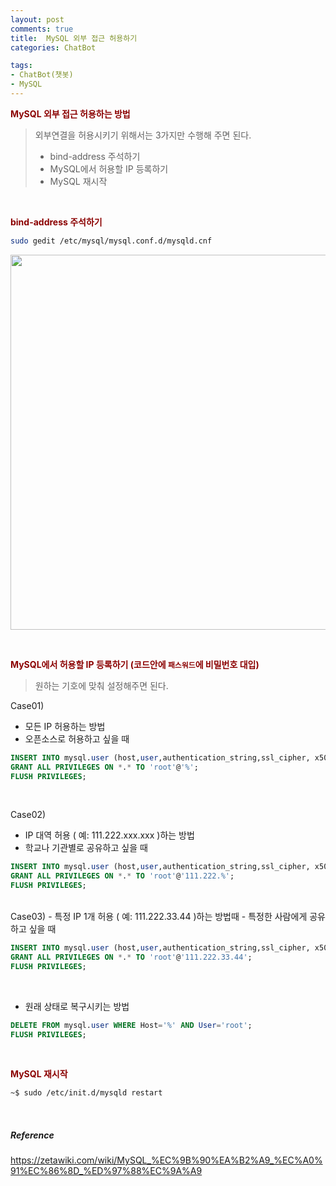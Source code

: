 ```yaml
---
layout: post
comments: true
title:  MySQL 외부 접근 허용하기
categories: ChatBot

tags:
- ChatBot(챗봇)
- MySQL
---
```



**<span style='color:DarkRed'>MySQL 외부 접근 허용하는 방법</span>**

> 외부연결을 허용시키기 위해서는 3가지만 수행해 주면 된다.
> - bind-address 주석하기
> - MySQL에서 허용할 IP 등록하기
> - MySQL 재시작

<br>

**<span style='color:DarkRed'>bind-address 주석하기</span>**

```bash
sudo gedit /etc/mysql/mysql.conf.d/mysqld.cnf
```

<p align="center"><img width="600" height="auto" src="https://i.imgur.com/lTm15mm.png"></p>

<br>

**<span style='color:DarkRed'>MySQL에서 허용할 IP 등록하기 (코드안에 `패스워드`에 비밀번호 대입)</span>**

> 원하는 기호에 맞춰 설정해주면 된다.

Case01)
- 모든 IP 허용하는 방법
- 오픈소스로 허용하고 싶을 때


```sql
INSERT INTO mysql.user (host,user,authentication_string,ssl_cipher, x509_issuer, x509_subject) VALUES ('%','root',password('패스워드'),'','','');때
GRANT ALL PRIVILEGES ON *.* TO 'root'@'%';
FLUSH PRIVILEGES;
```

<br>

Case02)
- IP 대역 허용 ( 예: 111.222.xxx.xxx )하는 방법
- 학교나 기관별로 공유하고 싶을 때

```sql
INSERT INTO mysql.user (host,user,authentication_string,ssl_cipher, x509_issuer, x509_subject) VALUES ('111.222.%','root',password('패스워드'),'','','');
GRANT ALL PRIVILEGES ON *.* TO 'root'@'111.222.%';
FLUSH PRIVILEGES;
```

<br>
Case03)
- 특정 IP 1개 허용 ( 예: 111.222.33.44 )하는 방법때
- 특정한 사람에게 공유하고 싶을 때

```sql
INSERT INTO mysql.user (host,user,authentication_string,ssl_cipher, x509_issuer, x509_subject) VALUES ('111.222.33.44','root',password('패스워드'),'','','');
GRANT ALL PRIVILEGES ON *.* TO 'root'@'111.222.33.44';
FLUSH PRIVILEGES;
```

<br>

- 원래 상태로 복구시키는 방법

```sql
DELETE FROM mysql.user WHERE Host='%' AND User='root';
FLUSH PRIVILEGES;
```

<br>

**<span style='color:DarkRed'>MySQL 재시작</span>**

```bash
~$ sudo /etc/init.d/mysqld restart
```

<br>

##### Reference
https://zetawiki.com/wiki/MySQL_%EC%9B%90%EA%B2%A9_%EC%A0%91%EC%86%8D_%ED%97%88%EC%9A%A9 